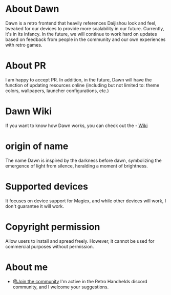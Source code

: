 # About Dawn

Dawn is a retro frontend that heavily references Daijishou look and feel, tweaked for our devices to provide more scalability in our future. Currently, it\'s in its infancy. In the future, we will continue to work hard on updates based on feedback from people in the community and our own experiences with retro games.


# About PR

I am happy to accept PR. In addition, in the future, Dawn will have the function of updating resources online (including but not limited to: theme colors, wallpapers, launcher configurations, etc.)

# Dawn Wiki

If you want to know how Dawn works, you can check out the - [Wiki](https://github.com/Magicx-Breeze/Dawn/wiki)

# origin of name

The name Dawn is inspired by the darkness before dawn, symbolizing the emergence of light from silence, heralding a moment of brightness.

# Supported devices

It focuses on device support for Magicx, and while other devices will work, I don't guarantee it will work.

# Copyright permission

Allow users to install and spread freely.
However, it cannot be used for commercial purposes without permission.

# About me
- [@Join the community](https://discord.gg/retrohandhelds)
I'm active in the Retro Handhelds discord community, and I welcome your suggestions.
